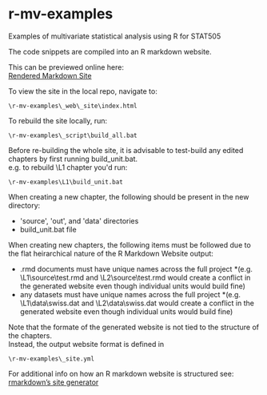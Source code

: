 # r-mv-examples
Examples of multivariate statistical analysis using R for STAT505 
  
The code snippets are compiled into an R markdown website.  

This can be previewed online here:  
[Rendered Markdown Site](http://htmlpreview.github.io/?https://github.com/cottieda/r-mv-examples/blob/master/_web/_site/index.html)

To view the site in the local repo, navigate to: 
```
\r-mv-examples\_web\_site\index.html
```

To rebuild the site locally, run:  
```
\r-mv-examples\_script\build_all.bat
```

Before re-building the whole site, it is advisable to test-build any edited chapters by first running build_unit.bat.  
e.g. to rebuild \L1 chapter you'd run:  
```
\r-mv-examples\L1\build_unit.bat
```
When creating a new chapter, the following should be present in the new directory:  
 * 'source', 'out', and 'data' directories
 * build_unit.bat file

When creating new chapters, the following items must be followed due to the flat heirarchical nature of the R Markdown Website output:
 * .rmd documents must have unique names across the full project 
   *(e.g. \L1\source\test.rmd and \L2\source\test.rmd would create a conflict in the generated website even though individual units would build fine)
 * any datasets must have unique names across the full project 
   *(e.g. \L1\data\swiss.dat and \L2\data\swiss.dat would create a conflict in the generated website even though individual units would build fine)

Note that the formate of the generated website is not tied to the structure of the chapters.  
Instead, the output website format is defined in
```
\r-mv-examples\_site.yml
```

For additional info on how an R markdown website is structured see: 
[rmarkdown’s site generator](https://bookdown.org/yihui/rmarkdown/rmarkdown-site.html)
